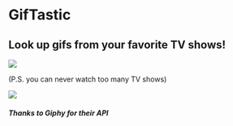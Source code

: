 # GifTastic

## Look up gifs from your favorite TV shows!

![](https://media.giphy.com/media/HzXwlkMSvsxK8/giphy.gif)

(P.S. you can never watch too many TV shows)

![](https://media.giphy.com/media/Myrl3DnFGuuvS/giphy.gif)


##### Thanks to Giphy for their API